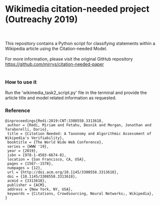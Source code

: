 # Wikimedia citation-needed project (Outreachy 2019)
<br>
<br>
This repository contains a Python script for classifying statements within a Wikipedia article using the Citation-needed Model.
<br>
<br>
For more information, please visit the original GitHub repository <a href=https://github.com/mirrys/citation-needed-paper>https://github.com/mirrys/citation-needed-paper</a>
<br>
<br>
<h3>How to use it</h3>

Run the 'wikimedia_task2_script.py' file in the terminal and provide the article title and model related information as requested.


<h3>Reference</h3>

```
@inproceedings{Redi:2019:CNT:3308558.3313618,
 author = {Redi, Miriam and Fetahu, Besnik and Morgan, Jonathan and Taraborelli, Dario},
 title = {Citation Needed: A Taxonomy and Algorithmic Assessment of Wikipedia's Verifiability},
 booktitle = {The World Wide Web Conference},
 series = {WWW '19},
 year = {2019},
 isbn = {978-1-4503-6674-8},
 location = {San Francisco, CA, USA},
 pages = {1567--1578},
 numpages = {12},
 url = {http://doi.acm.org/10.1145/3308558.3313618},
 doi = {10.1145/3308558.3313618},
 acmid = {3313618},
 publisher = {ACM},
 address = {New York, NY, USA},
 keywords = {Citations, Crowdsourcing, Neural Networks;, Wikipedia},
} 

```
